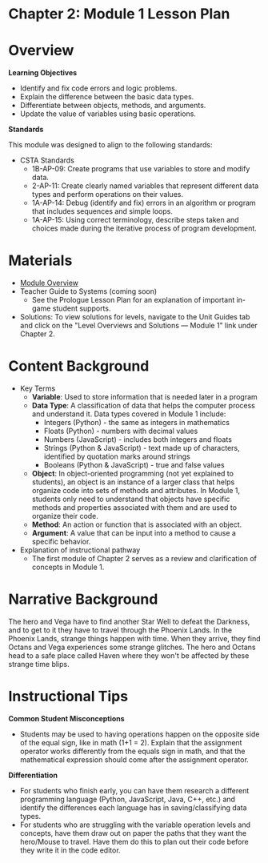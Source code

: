 # Chapter 2: Module 1 Lesson Plan

# Overview

**Learning Objectives**

   - Identify and fix code errors and logic problems.
   - Explain the difference between the basic data types.
   - Differentiate between objects, methods, and arguments.
   - Update the value of variables using basic operations.

**Standards**

This module was designed to align to the following standards:

   - CSTA Standards
        - 1B-AP-09: Create programs that use variables to store and modify data.
        - 2-AP-11: Create clearly named variables that represent different data types and perform operations on their values.
        - 1A-AP-14: Debug (identify and fix) errors in an algorithm or program that includes sequences and simple loops.
        - 1A-AP-15: Using correct terminology, describe steps taken and choices made during the iterative process of program development.

# Materials

- [Module Overview](http://localhost:3000/teachers/resources/chapter2module1overview)
- Teacher Guide to Systems (coming soon)
    - See the Prologue Lesson Plan for an explanation of important in-game student supports.
- Solutions: To view solutions for levels, navigate to the Unit Guides tab and click on the &quot;Level Overviews and Solutions — Module 1&quot; link under Chapter 2.

# Content Background

- Key Terms
    - **Variable**: Used to store information that is needed later in a program
    - **Data Type**: A classification of data that helps the computer process and understand it. Data types covered in Module 1 include:
        - Integers (Python) - the same as integers in mathematics
        - Floats (Python) - numbers with decimal values
        - Numbers (JavaScript) - includes both integers and floats
        - Strings (Python &amp; JavaScript) - text made up of characters, identified by quotation marks around strings
        - Booleans (Python &amp; JavaScript) - true and false values
    - **Object**: In object-oriented programming (not yet explained to students), an object is an instance of a larger class that helps organize code into sets of methods and attributes. In Module 1, students only need to understand that objects have specific methods and properties associated with them and are used to organize their code.
    - **Method**: An action or function that is associated with an object.
    - **Argument**: A value that can be input into a method to cause a specific behavior. 
- Explanation of instructional pathway
    - The first module of Chapter 2 serves as a review and clarification of concepts in Module 1.

# **Narrative Background**

The hero and Vega have to find another Star Well to defeat the Darkness, and to get to it they have to travel through the Phoenix Lands. In the Phoenix Lands, strange things happen with time. When they arrive, they find Octans and Vega experiences some strange glitches. The hero and Octans head to a safe place called Haven where they won&#39;t be affected by these strange time blips.

# Instructional Tips

**Common Student Misconceptions**

- Students may be used to having operations happen on the opposite side of the equal sign, like in math (1+1 = 2). Explain that the assignment operator works differently from the equals sign in math, and that the mathematical expression should come after the assignment operator.

**Differentiation**

- For students who finish early, you can have them research a different programming language (Python, JavaScript, Java, C++, etc.) and identify the differences each language has in saving/classifying data types.
- For students who are struggling with the variable operation levels and concepts, have them draw out on paper the paths that they want the hero/Mouse to travel. Have them do this to plan out their code before they write it in the code editor.
